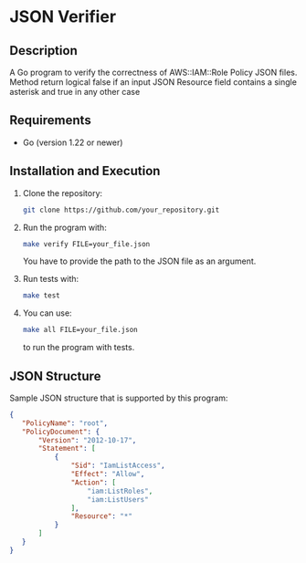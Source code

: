 # JSON Verifier

## Description

A Go program to verify the correctness of AWS::IAM::Role Policy JSON files. 
Method return logical false if an input JSON Resource field contains a single asterisk and true in any other case

## Requirements

- Go (version 1.22 or newer)

## Installation and Execution

1. Clone the repository:

    ```bash
    git clone https://github.com/your_repository.git
    ```

2. Run the program with:

    ```bash
    make verify FILE=your_file.json
    ```
   You have to provide the path to the JSON file as an argument.


3. Run tests with:

    ```bash
    make test
    ```
4. You can use:
    ```bash
    make all FILE=your_file.json
    ```
    to run the program with tests.
    





## JSON Structure

Sample JSON structure that is supported by this program:

```json
{
   "PolicyName": "root",
   "PolicyDocument": {
       "Version": "2012-10-17",
       "Statement": [
           {
               "Sid": "IamListAccess",
               "Effect": "Allow",
               "Action": [
                   "iam:ListRoles",
                   "iam:ListUsers"
               ],
               "Resource": "*"
           }
       ]
   }
}
